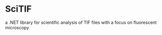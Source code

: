 # SciTIF
a .NET library for scientific analysis of TIF files with a focus on fluorescent microscopy
